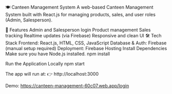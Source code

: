 🍽️ Canteen Management System
A web-based Canteen Management System built with React.js for managing products, sales, and user roles (Admin, Salesperson).

🚀 Features
Admin and Salesperson login
Product management
Sales tracking
Realtime updates (via Firebase)
Responsive and clean UI
🛠️ Tech Stack
Frontend: React.js, HTML, CSS, JavaScript
Database & Auth: Firebase (manual setup required)
Deployment: Firebase Hosting
Install Dependencies Make sure you have Node.js installed. npm install

Run the Application Locally npm start

The app will run at: 👉 http://localhost:3000

Demo: https://canteen-management-60c07.web.app/login
